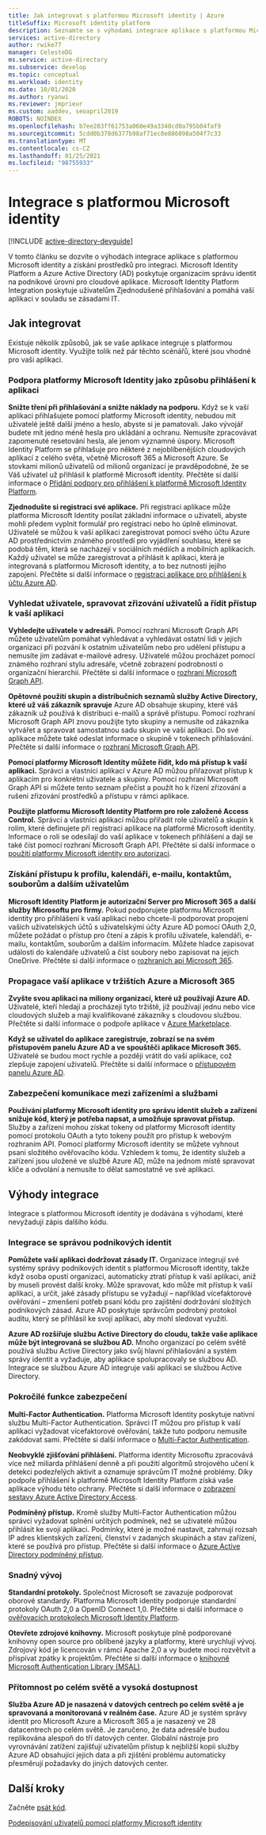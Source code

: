 ```yaml
---
title: Jak integrovat s platformou Microsoft identity | Azure
titleSuffix: Microsoft identity platform
description: Seznamte se s výhodami integrace aplikace s platformou Microsoft identity a získejte prostředky pro funkce, jako je zjednodušené přihlašování, Správa identit, Multi-Factor Authentication a řízení přístupu.
services: active-directory
author: rwike77
manager: CelesteDG
ms.service: active-directory
ms.subservice: develop
ms.topic: conceptual
ms.workload: identity
ms.date: 10/01/2020
ms.author: ryanwi
ms.reviewer: jmprieur
ms.custom: aaddev, seoapril2019
ROBOTS: NOINDEX
ms.openlocfilehash: b7ee283ff61753a060e49a3340cd0a795b04faf9
ms.sourcegitcommit: 5cdd0b378d6377b98af71ec8e886098a504f7c33
ms.translationtype: MT
ms.contentlocale: cs-CZ
ms.lasthandoff: 01/25/2021
ms.locfileid: "98755933"
---
```

# <a name="integrating-with-the-microsoft-identity-platform"></a>Integrace s platformou Microsoft identity

[!INCLUDE [active-directory-devguide](../../../includes/active-directory-devguide.md)]

V tomto článku se dozvíte o výhodách integrace aplikace s platformou Microsoft identity a získání prostředků pro integraci. Microsoft Identity Platform a Azure Active Directory (AD) poskytuje organizacím správu identit na podnikové úrovni pro cloudové aplikace. Microsoft Identity Platform Integration poskytuje uživatelům Zjednodušené přihlašování a pomáhá vaší aplikaci v souladu se zásadami IT.

## <a name="how-to-integrate"></a>Jak integrovat

Existuje několik způsobů, jak se vaše aplikace integruje s platformou Microsoft identity. Využijte tolik než pár těchto scénářů, které jsou vhodné pro vaši aplikaci.

### <a name="support-the-microsoft-identity-platform-as-a-way-to-sign-in-to-your-application"></a>Podpora platformy Microsoft Identity jako způsobu přihlášení k aplikaci

**Snižte tření při přihlašování a snižte náklady na podporu.** Když se k vaší aplikaci přihlašujete pomocí platformy Microsoft identity, nebudou mít uživatelé ještě další jméno a heslo, abyste si je pamatovali. Jako vývojář budete mít jedno méně hesla pro ukládání a ochranu. Nemusíte zpracovávat zapomenuté resetování hesla, ale jenom významné úspory. Microsoft Identity Platform se přihlašuje pro některé z nejoblíbenějších cloudových aplikací z celého světa, včetně Microsoft 365 a Microsoft Azure. Se stovkami milionů uživatelů od milionů organizací je pravděpodobné, že se Váš uživatel už přihlásil k platformě Microsoft identity. Přečtěte si další informace o [Přidání podpory pro přihlášení k platformě Microsoft Identity Platform](./authentication-vs-authorization.md).

**Zjednodušte si registraci své aplikace.**  Při registraci aplikace může platforma Microsoft Identity posílat základní informace o uživateli, abyste mohli předem vyplnit formulář pro registraci nebo ho úplně eliminovat. Uživatelé se můžou k vaší aplikaci zaregistrovat pomocí svého účtu Azure AD prostřednictvím známého prostředí pro vyjádření souhlasu, které se podobá těm, která se nacházejí v sociálních médiích a mobilních aplikacích. Každý uživatel se může zaregistrovat a přihlásit k aplikaci, která je integrovaná s platformou Microsoft identity, a to bez nutnosti jejího zapojení. Přečtěte si další informace o [registraci aplikace pro přihlášení k účtu Azure AD](../../app-service/configure-authentication-provider-aad.md).

### <a name="browse-for-users-manage-user-provisioning-and-control-access-to-your-application"></a>Vyhledat uživatele, spravovat zřizování uživatelů a řídit přístup k vaší aplikaci

**Vyhledejte uživatele v adresáři.**  Pomocí rozhraní Microsoft Graph API můžete uživatelům pomáhat vyhledávat a vyhledávat ostatní lidi v jejich organizaci při pozvání k ostatním uživatelům nebo pro udělení přístupu a nemusíte jim zadávat e-mailové adresy. Uživatelé můžou procházet pomocí známého rozhraní stylu adresáře, včetně zobrazení podrobností o organizační hierarchii. Přečtěte si další informace o [rozhraní Microsoft Graph API](/graph/overview).

**Opětovné použití skupin a distribučních seznamů služby Active Directory, které už váš zákazník spravuje**  Azure AD obsahuje skupiny, které váš zákazník už používá k distribuci e-mailů a správě přístupu. Pomocí rozhraní Microsoft Graph API znovu použijte tyto skupiny a nemusíte od zákazníka vytvářet a spravovat samostatnou sadu skupin ve vaší aplikaci. Do své aplikace můžete také odeslat informace o skupině v tokenech přihlašování. Přečtěte si další informace o [rozhraní Microsoft Graph API](/graph/overview).

**Pomocí platformy Microsoft Identity můžete řídit, kdo má přístup k vaší aplikaci.**  Správci a vlastníci aplikací v Azure AD můžou přiřazovat přístup k aplikacím pro konkrétní uživatele a skupiny. Pomocí rozhraní Microsoft Graph API si můžete tento seznam přečíst a použít ho k řízení zřizování a rušení zřizování prostředků a přístupu v rámci aplikace.

**Použijte platformu Microsoft Identity Platform pro role založené Access Control.**  Správci a vlastníci aplikací můžou přiřadit role uživatelů a skupin k rolím, které definujete při registraci aplikace na platformě Microsoft identity. Informace o roli se odesílají do vaší aplikace v tokenech přihlášení a dají se také číst pomocí rozhraní Microsoft Graph API. Přečtěte si další informace o [použití platformy Microsoft identity pro autorizaci](https://cloudblogs.microsoft.com/enterprisemobility/2014/12/18/azure-active-directory-now-with-group-claims-and-application-roles/).

### <a name="get-access-to-users-profile-calendar-email-contacts-files-and-more"></a>Získání přístupu k profilu, kalendáři, e-mailu, kontaktům, souborům a dalším uživatelům

**Microsoft Identity Platform je autorizační Server pro Microsoft 365 a další služby Microsoftu pro firmy.**  Pokud podporujete platformu Microsoft identity pro přihlášení k vaší aplikaci nebo chcete-li podporovat propojení vašich uživatelských účtů s uživatelskými účty Azure AD pomocí OAuth 2,0, můžete požádat o přístup pro čtení a zápis k profilu uživatele, kalendáři, e-mailu, kontaktům, souborům a dalším informacím. Můžete hladce zapisovat události do kalendáře uživatelů a číst soubory nebo zapisovat na jejich OneDrive. Přečtěte si další informace o [rozhraních api Microsoft 365](/graph/overview).

### <a name="promote-your-application-in-the-azure-and-microsoft-365-marketplaces"></a>Propagace vaší aplikace v tržištích Azure a Microsoft 365

**Zvyšte svou aplikaci na miliony organizací, které už používají Azure AD.**  Uživatelé, kteří hledají a procházejí tyto tržiště, již používají jednu nebo více cloudových služeb a mají kvalifikované zákazníky s cloudovou službou. Přečtěte si další informace o podpoře aplikace v [Azure Marketplace](https://azure.microsoft.com/marketplace/partner-program/).

**Když se uživatel do aplikace zaregistruje, zobrazí se na svém přístupovém panelu Azure AD a ve spouštěči aplikace Microsoft 365.**  Uživatelé se budou moct rychle a později vrátit do vaší aplikace, což zlepšuje zapojení uživatelů. Přečtěte si další informace o [přístupovém panelu Azure AD](../user-help/my-apps-portal-end-user-access.md).

### <a name="secure-device-to-service-and-service-to-service-communication"></a>Zabezpečení komunikace mezi zařízeními a službami

**Používání platformy Microsoft identity pro správu identit služeb a zařízení snižuje kód, který je potřeba napsat, a umožňuje spravovat přístup.**  Služby a zařízení mohou získat tokeny od platformy Microsoft identity pomocí protokolu OAuth a tyto tokeny použít pro přístup k webovým rozhraním API. Pomocí platformy Microsoft identity se můžete vyhnout psaní složitého ověřovacího kódu. Vzhledem k tomu, že identity služeb a zařízení jsou uložené ve službě Azure AD, může na jednom místě spravovat klíče a odvolání a nemusíte to dělat samostatně ve své aplikaci.

## <a name="benefits-of-integration"></a>Výhody integrace

Integrace s platformou Microsoft identity je dodávána s výhodami, které nevyžadují zápis dalšího kódu.

### <a name="integration-with-enterprise-identity-management"></a>Integrace se správou podnikových identit

**Pomůžete vaší aplikaci dodržovat zásady IT.**  Organizace integrují své systémy správy podnikových identit s platformou Microsoft identity, takže když osoba opustí organizaci, automaticky ztratí přístup k vaší aplikaci, aniž by museli provést další kroky. Může spravovat, kdo může mít přístup k vaší aplikaci, a určit, jaké zásady přístupu se vyžadují – například vícefaktorové ověřování – zmenšení potřeb psaní kódu pro zajištění dodržování složitých podnikových zásad. Azure AD poskytuje správcům podrobný protokol auditu, který se přihlásil ke svojí aplikaci, aby mohl sledovat využití.

**Azure AD rozšiřuje službu Active Directory do cloudu, takže vaše aplikace může být integrovaná se službou AD.**  Mnoho organizací po celém světě používá službu Active Directory jako svůj hlavní přihlašování a systém správy identit a vyžaduje, aby aplikace spolupracovaly se službou AD. Integrace se službou Azure AD integruje vaši aplikaci se službou Active Directory.

### <a name="advanced-security-features"></a>Pokročilé funkce zabezpečení

**Multi-Factor Authentication.**  Platforma Microsoft Identity poskytuje nativní službu Multi-Factor Authentication. Správci IT můžou pro přístup k vaší aplikaci vyžadovat vícefaktorové ověřování, takže tuto podporu nemusíte zakódovat sami. Přečtěte si další informace o [Multi-Factor Authentication](https://azure.microsoft.com/documentation/services/multi-factor-authentication/).

**Neobvyklé zjišťování přihlášení.**  Platforma identity Microsoftu zpracovává více než miliarda přihlášení denně a při použití algoritmů strojového učení k detekci podezřelých aktivit a oznamuje správcům IT možné problémy. Díky podpoře přihlášení k platformě Microsoft Identity Platform získá vaše aplikace výhodu této ochrany. Přečtěte si další informace o [zobrazení sestavy Azure Active Directory Access](../reports-monitoring/overview-reports.md).

**Podmíněný přístup.**  Kromě služby Multi-Factor Authentication můžou správci vyžadovat splnění určitých podmínek, než se uživatelé můžou přihlásit ke svojí aplikaci. Podmínky, které je možné nastavit, zahrnují rozsah IP adres klientských zařízení, členství v zadaných skupinách a stav zařízení, které se používá pro přístup. Přečtěte si další informace o [Azure Active Directory podmíněný přístup](../conditional-access/overview.md).

### <a name="easy-development"></a>Snadný vývoj

**Standardní protokoly.**  Společnost Microsoft se zavazuje podporovat oborové standardy. Platforma Microsoft identity podporuje standardní protokoly OAuth 2,0 a OpenID Connect 1,0. Přečtěte si další informace o [ověřovacích protokolech Microsoft Identity Platform](active-directory-v2-protocols.md).

**Otevřete zdrojové knihovny.**  Microsoft poskytuje plně podporované knihovny open source pro oblíbené jazyky a platformy, které urychlují vývoj. Zdrojový kód je licencován v rámci Apache 2,0 a vy budete moci rozvětvit a přispívat zpátky k projektům. Přečtěte si další informace o [knihovně Microsoft Authentication Library (MSAL)](reference-v2-libraries.md).

### <a name="worldwide-presence-and-high-availability"></a>Přítomnost po celém světě a vysoká dostupnost

**Služba Azure AD je nasazená v datových centrech po celém světě a je spravovaná a monitorovaná v reálném čase.**  Azure AD je systém správy identit pro Microsoft Azure a Microsoft 365 a je nasazený ve 28 datacentrech po celém světě. Je zaručeno, že data adresáře budou replikována alespoň do tří datových center. Globální nástroje pro vyrovnávání zatížení zajišťují uživatelům přístup k nejbližší kopii služby Azure AD obsahující jejich data a při zjištění problému automaticky přesměrují požadavky do jiných datových center.

## <a name="next-steps"></a>Další kroky

Začněte [psát kód](v2-overview.md#getting-started).

[Podepisování uživatelů pomocí platformy Microsoft identity](./authentication-vs-authorization.md)